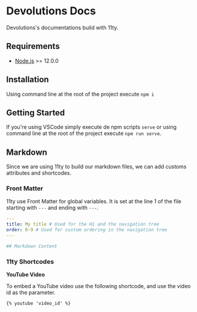 # Devolutions Docs

Devolutions's documentations build with 11ty.

## Requirements

- [Node.js](https://nodejs.org/en/) >= 12.0.0

## Installation

Using command line at the root of the project execute `npm i`

## Getting Started

If you're using VSCode simply execute de npm scripts `serve` or using command line at the root of the project execute `npm run serve`.

## Markdown

Since we are using 11ty to build our markdown files, we can add customs attributes and shortcodes.

### Front Matter

11ty use Front Matter for global variables. It is set at the line 1 of the file starting with `---` and ending with `---`.

```yaml
---
title: My title # Used for the H1 and the navigation tree
order: 0-9 # Used for custom ordering in the navigation tree
---

## Markdown Content
```

### 11ty Shortcodes

**YouTube Video**

To embed a YouTube video use the following shortcode, and use the video id as the parameter.

```
{% youtube 'video_id' %}
```